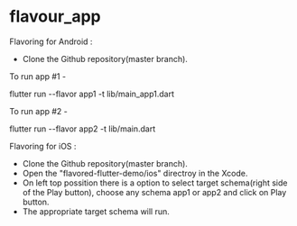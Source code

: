 # flavour_app

Flavoring for Android :

 - Clone the Github repository(master branch).

To run app #1 -

flutter run --flavor app1 -t lib/main_app1.dart

To run app #2 - 

flutter run --flavor app2 -t lib/main.dart

Flavoring for iOS :
 - Clone the Github repository(master branch).
 - Open the "flavored-flutter-demo/ios" directroy in the Xcode.
 - On left top possition there is a option to select target schema(right side of the Play button), choose any schema app1 or app2 and click on Play button.
 - The appropriate target schema will run.
